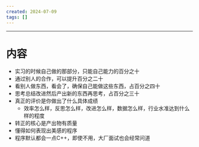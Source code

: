 ```yaml
---
created: 2024-07-09
tags: []
---
```

---
# 内容

- 实习的时候自己做的那部分，只能自己能力的百分之十
- 通过别人的合作，可以提升百分之二十
- 看别人做东西，看会了，确保自己能做这些东西，占百分之四十
- 思考总结改进然后产出新的东西再思考，占百分之三十
- 真正的评价是你做出了什么具体成绩
	- 效率怎么样，反思怎么样，改进怎么样，数据怎么样，行业水准达到什么样的程度
- 转正的核心是产出物有质量
- 懂得如何表现出美感的程序
- 程序默认都会一点C++，即使不用，大厂面试也会经常问道